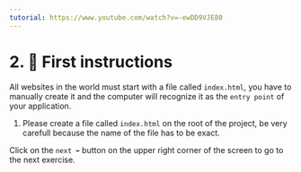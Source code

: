 ```yaml
---
tutorial: https://www.youtube.com/watch?v=-ewDD9VJE80
---
```


# 2. 📝 First instructions

All websites in the world must start with a file called `index.html`, you have to manually create it and the computer will recognize it as the `entry point` of your application.

1. Please create a file called `index.html` on the root of the project, be very carefull because the name of the file has to be exact.

Click on the `next ➡` button on the upper right corner of the screen to go to the next exercise.

